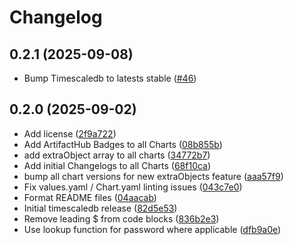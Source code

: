 # Changelog

## 0.2.1 (2025-09-08)

* Bump Timescaledb to latests stable ([#46](https://github.com/CloudPirates-io/helm-charts/pull/46))

## 0.2.0 (2025-09-02)

* Add license ([2f9a722](https://github.com/CloudPirates-io/helm-charts/commit/2f9a722))
* Add ArtifactHub Badges to all Charts ([08b855b](https://github.com/CloudPirates-io/helm-charts/commit/08b855b))
* add extraObject array to all charts ([34772b7](https://github.com/CloudPirates-io/helm-charts/commit/34772b7))
* Add initial Changelogs to all Charts ([68f10ca](https://github.com/CloudPirates-io/helm-charts/commit/68f10ca))
* bump all chart versions for new extraObjects feature ([aaa57f9](https://github.com/CloudPirates-io/helm-charts/commit/aaa57f9))
* Fix values.yaml / Chart.yaml linting issues ([043c7e0](https://github.com/CloudPirates-io/helm-charts/commit/043c7e0))
* Format README files ([04aacab](https://github.com/CloudPirates-io/helm-charts/commit/04aacab))
* Initial timescaledb release ([82d5e53](https://github.com/CloudPirates-io/helm-charts/commit/82d5e53))
* Remove leading $ from code blocks ([836b2e3](https://github.com/CloudPirates-io/helm-charts/commit/836b2e3))
* Use lookup function for password where applicable ([dfb9a0e](https://github.com/CloudPirates-io/helm-charts/commit/dfb9a0e))
